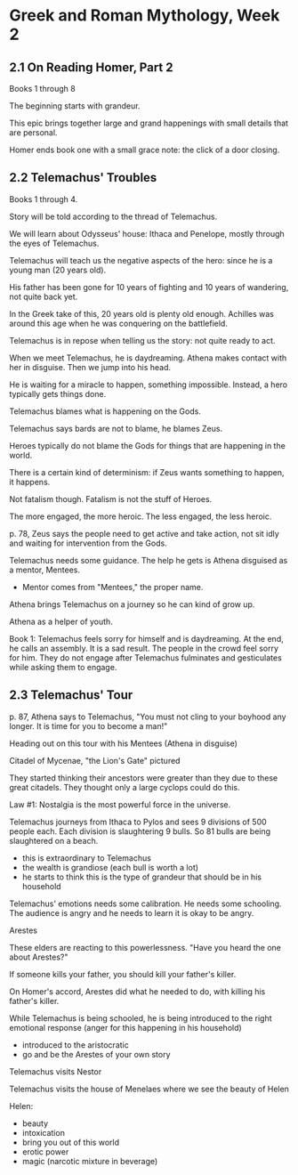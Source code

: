 # Greek and Roman Mythology, Week 2

## 2.1 On Reading Homer, Part 2

Books 1 through 8

The beginning starts with grandeur.

This epic brings together large and grand happenings with small details that are personal.

Homer ends book one with a small grace note: the click of a door closing.

## 2.2 Telemachus' Troubles

Books 1 through 4.

Story will be told according to the thread of Telemachus.

We will learn about Odysseus' house: Ithaca and Penelope, mostly through the eyes of Telemachus.

Telemachus will teach us the negative aspects of the hero: since he is a young man (20 years old).

His father has been gone for 10 years of fighting and 10 years of wandering, not quite back yet.

In the Greek take of this, 20 years old is plenty old enough. Achilles was around this age when he was conquering on the battlefield.

Telemachus is in repose when telling us the story: not quite ready to act.

When we meet Telemachus, he is daydreaming. Athena makes contact with her in disguise. Then we jump into his head.

He is waiting for a miracle to happen, something impossible. Instead, a hero typically gets things done.

Telemachus blames what is happening on the Gods.

Telemachus says bards are not to blame, he blames Zeus.

Heroes typically do not blame the Gods for things that are happening in the world.

There is a certain kind of determinism: if Zeus wants something to happen, it happens.

Not fatalism though. Fatalism is not the stuff of Heroes.

The more engaged, the more heroic. The less engaged, the less heroic.

p. 78, Zeus says the people need to get active and take action, not sit idly and waiting for intervention from the Gods.

Telemachus needs some guidance. The help he gets is Athena disguised as a mentor, Mentees.

- Mentor comes from "Mentees," the proper name.

Athena brings Telemachus on a journey so he can kind of grow up.

Athena as a helper of youth.

Book 1: Telemachus feels sorry for himself and is daydreaming. At the end, he calls an assembly. It is a sad result. The people in the crowd feel sorry for him. They do not engage after Telemachus fulminates and gesticulates while asking them to engage.

## 2.3 Telemachus' Tour

p. 87, Athena says to Telemachus, "You must not cling to your boyhood any longer. It is time for you to become a man!"

Heading out on this tour with his Mentees (Athena in disguise)

Citadel of Mycenae, "the Lion's Gate" pictured

They started thinking their ancestors were greater than they due to these great citadels. They thought only a large cyclops could do this.

Law #1: Nostalgia is the most powerful force in the universe.

Telemachus journeys from Ithaca to Pylos and sees 9 divisions of 500 people each. Each division is slaughtering 9 bulls. So 81 bulls are being slaughtered on a beach.

- this is extraordinary to Telemachus
- the wealth is grandiose (each bull is worth a lot)
- he starts to think this is the type of grandeur that should be in his household

Telemachus' emotions needs some calibration. He needs some schooling. The audience is angry and he needs to learn it is okay to be angry.

Arestes

These elders are reacting to this powerlessness. "Have you heard the one about Arestes?"

If someone kills your father, you should kill your father's killer.

On Homer's accord, Arestes did what he needed to do, with killing his father's killer.

While Telemachus is being schooled, he is being introduced to the right emotional response (anger for this happening in his household)

- introduced to the aristocratic
- go and be the Arestes of your own story

Telemachus visits Nestor

Telemachus visits the house of Menelaes where we see the beauty of Helen

Helen:

- beauty
- intoxication
- bring you out of this world
- erotic power
- magic (narcotic mixture in beverage)

